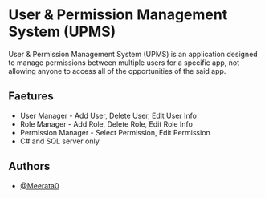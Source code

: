 # User & Permission Management System (UPMS)

User & Permission Management System (UPMS) is an application designed to manage permissions between multiple users for a specific app, not allowing anyone to access all of the opportunities of the said app.

## Faetures

- User Manager - Add User, Delete User, Edit User Info
- Role Manager - Add Role, Delete Role, Edit Role Info
- Permission Manager - Select Permission, Edit Permission 
- C# and SQL server only

## Authors

- [@Meerata0](https://github.com/Meerata0)
